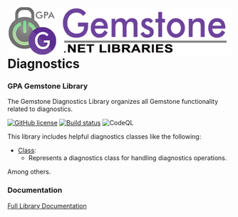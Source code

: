 <img align="right" src="img/gemstone-wide-600.png" alt="gemstone logo">

# Diagnostics
### GPA Gemstone Library

The Gemstone Diagnostics Library organizes all Gemstone functionality related to diagnostics.

[![GitHub license](https://img.shields.io/github/license/gemstone/diagnostics?color=4CC61E)](https://github.com/gemstone/diagnostics/blob/master/LICENSE)
[![Build status](https://ci.appveyor.com/api/projects/status/2fav17mjqu9hfq8s?svg=true)](https://ci.appveyor.com/project/ritchiecarroll/diagnostics)
![CodeQL](https://github.com/gemstone/diagnostics/workflows/CodeQL/badge.svg)

This library includes helpful diagnostics classes like the following:

* [Class](https://gemstone.github.io/diagnostics/help/html/T_gemstone_diagnostics_Class.htm):
  * Represents a diagnostics class for handling diagnostics operations.

Among others.

### Documentation
[Full Library Documentation](https://gemstone.github.io/diagnostics/help)
